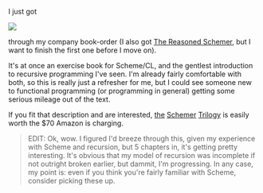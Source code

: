 I just got 

![](http://3.bp.blogspot.com/_aNhkzkd_Yww/S1XOPoAFXWI/AAAAAAAAAC4/0EIUrYs_510/s400/little+schemer.jpg)

through my company book-order (I also got [The Reasoned Schemer](http://mitpress.mit.edu/catalog/item/default.asp?ttype=2&tid=10663), but I want to finish the first one before I move on).

It's at once an exercise book for Scheme/CL, and the gentlest introduction to recursive programming I've seen. I'm already fairly comfortable with both, so this is really just a refresher for me, but I could see someone new to functional programming (or programming in general) getting some serious mileage out of the text.

If you fit that description and are interested, [the](http://www.amazon.com/Little-Schemer-Daniel-P-Friedman/dp/0262560992) [Schemer](http://www.amazon.com/Seasoned-Schemer-Daniel-P-Friedman/dp/026256100X/ref=pd_bxgy_b_img_b) [Trilogy](http://www.amazon.com/Reasoned-Schemer-Daniel-P-Friedman/dp/0262562146/ref=pd_bxgy_b_img_c) is easily worth the $70 Amazon is charging.

> EDIT: Ok, wow. I figured I'd breeze through this, given my experience with Scheme and recursion, but 5 chapters in, it's getting pretty interesting. It's obvious that my model of recursion was incomplete if not outright broken earlier, but dammit, I'm progressing. In any case, my point is: even if you think you're fairly familiar with Scheme, consider picking these up.
